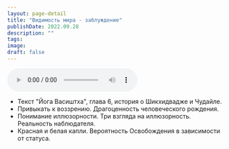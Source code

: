 ```yaml
---
layout: page-detail
title: "Видимость мира - заблуждение"
publishDate: 2022.09.28
description: ""
tags:
image:
draft: false
---
```


<audio title="2022.09.28 - Видимость мира - заблуждение.mp3" src="https://filer-api.advayta.org/v1.0/public/files/74264" controls=""></audio>

* Текст "Йога Васиштха", глава 6, история о Шикхидвадже и Чудайле.
* Привыкать к воззрению. Драгоценность человеческого рождения.
* Понимание иллюзорности. Три взгляда на иллюзорность. Реальность наблюдателя.
* Красная и белая капли. Вероятность Освобождения в зависимости от статуса.

  
